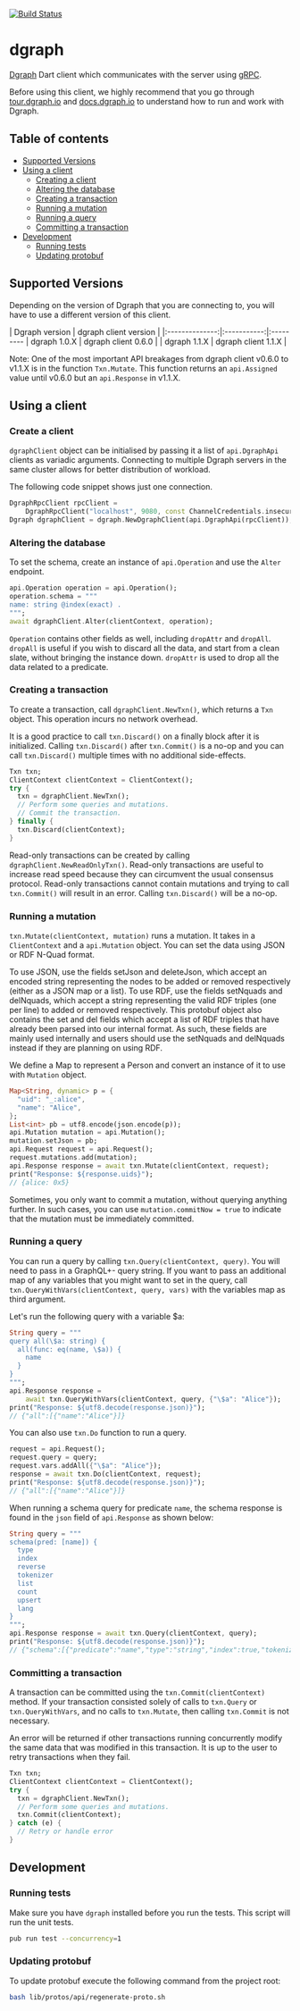 [![Build Status](https://travis-ci.org/marceloneppel/dgraph.svg?branch=master)](https://travis-ci.org/marceloneppel/dgraph)

# dgraph
[Dgraph](https://dgraph.io) Dart client which communicates with the server using [gRPC](https://grpc.io/).

Before using this client, we highly recommend that you go through [tour.dgraph.io] and [docs.dgraph.io]
to understand how to run and work with Dgraph.

[docs.dgraph.io]:https://docs.dgraph.io
[tour.dgraph.io]:https://tour.dgraph.io


## Table of contents

- [Supported Versions](#supported-versions)
- [Using a client](#using-a-client)
  - [Creating a client](#creating-a-client)
  - [Altering the database](#altering-the-database)
  - [Creating a transaction](#creating-a-transaction)
  - [Running a mutation](#running-a-mutation)
  - [Running a query](#running-a-query)
  - [Committing a transaction](#committing-a-transaction)
- [Development](#development)
  - [Running tests](#running-tests)
  - [Updating protobuf](#updating-protobuf)

## Supported Versions

Depending on the version of Dgraph that you are connecting to, you will have to
use a different version of this client.

| Dgraph version | dgraph client version | 
|:--------------:|:-----------:|:---------
|  dgraph 1.0.X  |  dgraph client 0.6.0  |
|  dgraph 1.1.X  |  dgraph client 1.1.X  |

Note: One of the most important API breakages from dgraph client v0.6.0 to v1.1.X is in
the function `Txn.Mutate`. This function returns an `api.Assigned`
value until v0.6.0 but an `api.Response` in v1.1.X.

## Using a client

### Create a client

`dgraphClient` object can be initialised by passing it a list of `api.DgraphApi` clients as
variadic arguments. Connecting to multiple Dgraph servers in the same cluster allows for better
distribution of workload.

The following code snippet shows just one connection.

```dart
DgraphRpcClient rpcClient =
    DgraphRpcClient("localhost", 9080, const ChannelCredentials.insecure());
Dgraph dgraphClient = dgraph.NewDgraphClient(api.DgraphApi(rpcClient));
```

### Altering the database

To set the schema, create an instance of `api.Operation` and use the `Alter` endpoint.

```dart
api.Operation operation = api.Operation();
operation.schema = """
name: string @index(exact) .
""";
await dgraphClient.Alter(clientContext, operation);
```

`Operation` contains other fields as well, including `dropAttr` and `dropAll`.
`dropAll` is useful if you wish to discard all the data, and start from a clean
slate, without bringing the instance down. `dropAttr` is used to drop all the data
related to a predicate.

### Creating a transaction

To create a transaction, call `dgraphClient.NewTxn()`, which returns a `Txn` object. This
operation incurs no network overhead.

It is a good practice to call `txn.Discard()` on a finally block after it is initialized.
Calling `txn.Discard()` after `txn.Commit()` is a no-op and you can call `txn.Discard()` multiple
times with no additional side-effects.

```dart
Txn txn;
ClientContext clientContext = ClientContext();
try {
  txn = dgraphClient.NewTxn();
  // Perform some queries and mutations.
  // Commit the transaction.
} finally {
  txn.Discard(clientContext);
}
```

Read-only transactions can be created by calling `dgraphClient.NewReadOnlyTxn()`. Read-only
transactions are useful to increase read speed because they can circumvent the
usual consensus protocol. Read-only transactions cannot contain mutations and
trying to call `txn.Commit()` will result in an error. Calling `txn.Discard()`
will be a no-op.

### Running a mutation

`txn.Mutate(clientContext, mutation)` runs a mutation. It takes in a `ClientContext` and a `api.Mutation`
object. You can set the data using JSON or RDF N-Quad format.

To use JSON, use the fields setJson and deleteJson, which accept an encoded string
representing the nodes to be added or removed respectively (either as a JSON map
or a list). To use RDF, use the fields setNquads and delNquads, which accept
a string representing the valid RDF triples (one per line) to added or removed
respectively. This protobuf object also contains the set and del fields which
accept a list of RDF triples that have already been parsed into our internal
format. As such, these fields are mainly used internally and users should use
the setNquads and delNquads instead if they are planning on using RDF.

We define a Map to represent a Person and convert an instance of it to use with `Mutation`
object.
```dart
Map<String, dynamic> p = {
  "uid": "_:alice",
  "name": "Alice",
};
List<int> pb = utf8.encode(json.encode(p));
api.Mutation mutation = api.Mutation();
mutation.setJson = pb;
api.Request request = api.Request();
request.mutations.add(mutation);
api.Response response = await txn.Mutate(clientContext, request);
print("Response: ${response.uids}");
// {alice: 0x5}
```

Sometimes, you only want to commit a mutation, without querying anything further.
In such cases, you can use `mutation.commitNow = true` to indicate that the
mutation must be immediately committed.

### Running a query

You can run a query by calling `txn.Query(clientContext, query)`. You will need to pass in a GraphQL+- query string. If
you want to pass an additional map of any variables that you might want to set in the query, call
`txn.QueryWithVars(clientContext, query, vars)` with the variables map as third argument.

Let's run the following query with a variable $a:
```dart
String query = """
query all(\$a: string) {
  all(func: eq(name, \$a)) {
    name
  }
}
""";
api.Response response =
    await txn.QueryWithVars(clientContext, query, {"\$a": "Alice"});
print("Response: ${utf8.decode(response.json)}");
// {"all":[{"name":"Alice"}]}
```

You can also use `txn.Do` function to run a query.

```dart
request = api.Request();
request.query = query;
request.vars.addAll({"\$a": "Alice"});
response = await txn.Do(clientContext, request);
print("Response: ${utf8.decode(response.json)}");
// {"all":[{"name":"Alice"}]}
```

When running a schema query for predicate `name`, the schema response is found
in the `json` field of `api.Response` as shown below:

```dart
String query = """
schema(pred: [name]) {
  type
  index
  reverse
  tokenizer
  list
  count
  upsert
  lang
}
""";
api.Response response = await txn.Query(clientContext, query);
print("Response: ${utf8.decode(response.json)}");
// {"schema":[{"predicate":"name","type":"string","index":true,"tokenizer":["exact"]}]}
```

### Committing a transaction

A transaction can be committed using the `txn.Commit(clientContext)` method. If your transaction
consisted solely of calls to `txn.Query` or `txn.QueryWithVars`, and no calls to
`txn.Mutate`, then calling `txn.Commit` is not necessary.

An error will be returned if other transactions running concurrently modify the same
data that was modified in this transaction. It is up to the user to retry
transactions when they fail.

```dart
Txn txn;
ClientContext clientContext = ClientContext();
try {
  txn = dgraphClient.NewTxn();
  // Perform some queries and mutations.
  txn.Commit(clientContext);
} catch (e) {
  // Retry or handle error
}
```

## Development

### Running tests

Make sure you have `dgraph` installed before you run the tests. This script will run the unit tests.

```sh
pub run test --concurrency=1
```

### Updating protobuf

To update protobuf execute the following command from the project root:

```sh
bash lib/protos/api/regenerate-proto.sh
```